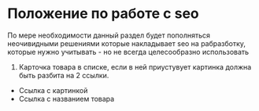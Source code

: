 # Положение по работе с seo

По мере необходимости данный раздел будет пополняться неочивидными решениями которые накладывает seo на рабразботку, которые нужно учитывать - но не всегда целесообразно использовать

1. Карточка товара в списке, если в ней приустувует картинка должна быть разбита на 2 ссылки. 
* Ссылка с картинкой
* Ссылка с названием товара